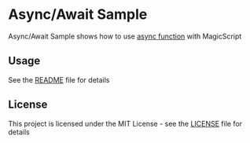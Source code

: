 # Async/Await Sample

Async/Await Sample shows how to use [async function](https://developer.mozilla.org/en-US/docs/Web/JavaScript/Reference/Statements/async_function) with MagicScript

## Usage

See the [README](../README.md) file for details

## License

This project is licensed under the MIT License - see the [LICENSE](../LICENSE) file for details
